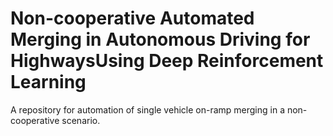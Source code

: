 # Non-cooperative Automated Merging in Autonomous Driving for HighwaysUsing Deep Reinforcement Learning

A repository for automation of single vehicle on-ramp merging in a non-cooperative scenario. 
